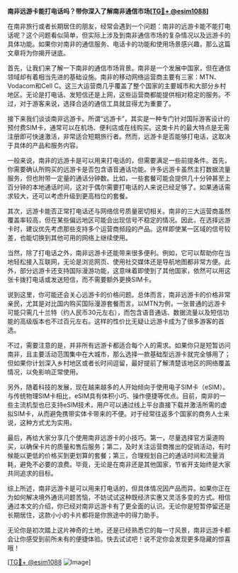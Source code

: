 **南非远游卡能打电话吗？带你深入了解南非通信市场[[TG💪+ @esim1088](https://t.me/s/esim1088)]**

在南非旅行或者长期居住的朋友，经常会遇到一个问题：南非的远游卡能不能打电话呢？这个问题看似简单，但实际上涉及到南非通信市场的复杂情况以及远游卡的具体功能。如果你对南非的通信服务、电话卡的功能和使用场景感兴趣，那么这篇文章将为你揭开谜底。

首先，让我们来了解一下南非的通信市场背景。南非是一个发展中国家，但在通信领域却有着相当先进的基础设施。南非的移动网络运营商主要有三家：MTN、Vodacom和Cell C。这三大运营商几乎覆盖了整个国家的主要城市和大部分乡村地区。无论是打电话、发短信还是上网，这些运营商都能提供相对稳定的服务。不过，对于游客来说，选择合适的通信工具就显得尤为重要了。

接下来我们谈谈南非远游卡。所谓“远游卡”，其实是一种专门针对国际游客设计的预付费SIM卡，通常可以在机场、便利店或在线购买。这类卡片的最大特点是无需注册即可快速激活，非常适合短期旅行者。然而，远游卡是否能够打电话，这取决于具体的产品和服务内容。

一般来说，南非的远游卡是可以用来打电话的，但需要满足一些前提条件。首先，你需要确认所购买的远游卡是否包含语音通话功能。许多远游卡虽然主打数据流量服务，但也附带一定量的通话分钟数。比如，一些套餐可能会提供几十分钟甚至上百分钟的本地通话时间，这对于偶尔需要打电话的人来说已经足够了。如果通话需求较大，还可以考虑升级到更高档位的套餐。

其次，远游卡能否正常打电话还与网络信号质量密切相关。南非的三大运营商虽然覆盖率较高，但在某些偏远地区可能会出现信号不稳定的情况。因此，在选择远游卡时，建议优先考虑那些支持多个运营商频段的产品。这样即使某一区域的信号较差，也能切换到其他可用的网络上继续使用。

当然，除了打电话之外，南非远游卡还能带来很多便利。例如，它可以帮助你在当地轻松接入互联网，无论是浏览网页、使用社交媒体还是导航地图都非常方便。此外，部分远游卡还支持国际漫游功能，这意味着即使到了其他国家，依然可以用这张卡拨打电话或发送短信，而不需要额外更换SIM卡。

说到这里，你可能还会关心远游卡的价格问题。总体而言，南非远游卡的价格非常亲民，尤其是对比国内购买国际漫游套餐而言。以MTN为例，一张普通的远游卡可能只需几十兰特（约人民币30元左右），而包含语音通话、数据流量以及短信功能的高级版本也不过百元左右。这样的性价比无疑让远游卡成为了很多游客的首选。

不过，需要注意的是，并非所有远游卡都适合每个人的需求。如果你只是短暂访问南非，且主要活动范围集中在大城市，那么选择一款基础型远游卡就完全够用了；但如果你计划深入乡村地区或者长时间逗留，最好提前了解清楚该地区的网络覆盖情况，以免影响正常使用。

另外，随着科技的发展，现在越来越多的人开始倾向于使用电子SIM卡（eSIM）。与传统物理SIM卡相比，eSIM具有体积小巧、操作便捷等优点。目前，南非的一些主流机型也已支持eSIM技术，用户可以通过线上平台直接下载并激活所需的虚拟SIM卡，从而避免携带实体卡带来的不便。对于经常往返多个国家的商务人士来说，这种方式尤为实用。

最后，再给大家分享几个使用南非远游卡的小技巧。第一，尽量选择官方渠道购买，以确保卡片的质量和售后服务；第二，及时关注运营商推出的促销活动，有时候能以更低的价格买到更划算的套餐；第三，合理规划自己的通话时间和流量消耗，避免不必要的浪费。毕竟，无论是在南非还是其他国家，节省开支始终是大家共同追求的目标。

综上所述，南非远游卡是可以用来打电话的，但具体情况因产品而异。如果你正在为如何解决境外通讯问题苦恼，不妨试试这种既经济实惠又灵活多变的方式。相信通过本文的介绍，你已经对南非远游卡有了更全面的认识。无论你是短暂停留还是长期居住，这款小小的卡片都将是你旅途中的得力助手。

无论你是初次踏上这片神奇的土地，还是已经熟悉它的每一寸风景，南非远游卡都会让你感受到前所未有的便捷体验。快去试试吧！说不定你会发现更多隐藏的惊喜哦！

[[TG💪+ @esim1088](https://t.me/s/esim1088) ![Image](https://i.postimg.cc/4NQfJmqS/Snipaste-2025-05-13-00-14-12.png)]